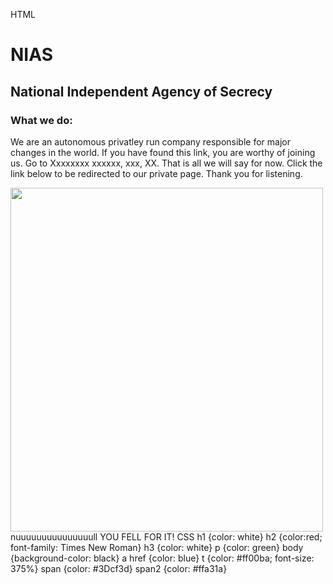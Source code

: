 HTML
<h1>NIAS</h1>
<h2> National Independent Agency of Secrecy</h2>
<h3>What we do:</h3>
<p>We are an autonomous privatley run company responsible for major changes in the world. If you have found this link, you are worthy of joining us. Go to <span>Xxxxxxxx xxxxxx, xxx, XX.</span> That is all we will say for now. Click the link below to be redirected to our private page. Thank you for listening. </p>
<img src= "https://sp.yimg.com/xj/th?id=OIP.M432732d158fbac89ddfc8556a851a31cH0&pid=15.1&P=0&w=300&h=300" height= 550 px width= 500 px>
<t><span2>nuuuuuuuuuuuuuuull</span2></t>
<t>YOU FELL FOR IT!</t>
CSS
h1 {color: white}
h2 {color:red; font-family: Times New Roman}
h3 {color: white} 
p {color: green}
body {background-color: black}
a href {color: blue}
t {color: #ff00ba; font-size: 375%}
span {color: #3Dcf3d}
span2 {color: #ffa31a}

